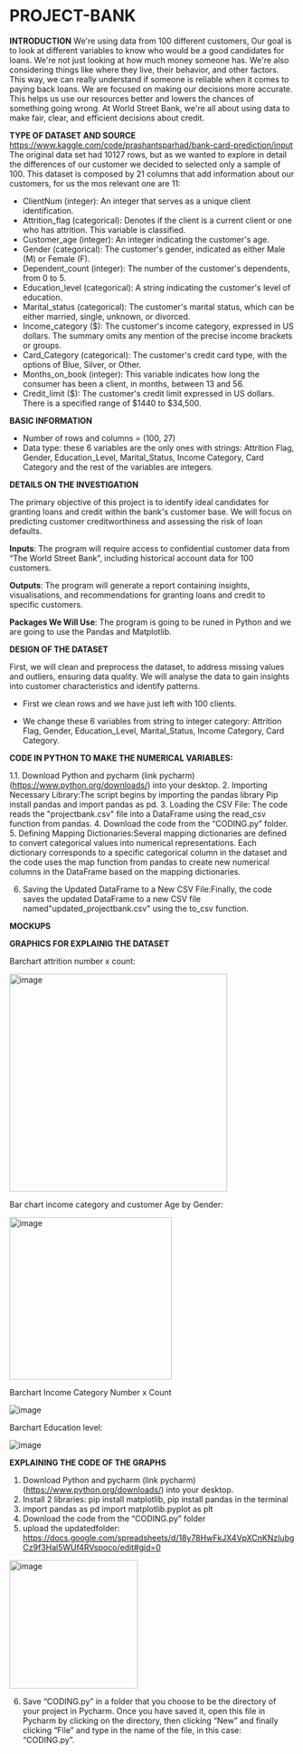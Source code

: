 # PROJECT-BANK
**INTRODUCTION**
We're using data from 100 different customers, Our goal is to look at different variables to know who would be a good candidates for loans. We're not just looking at how much money someone has. We're also considering things like where they live, their behavior, and other factors. This way, we can really understand if someone is reliable when it comes to paying back loans. We are focused on  making our decisions more accurate. This helps us use our resources better and lowers the chances of something going wrong. At World Street Bank, we're all about using data to make fair, clear, and efficient decisions about credit.

**TYPE OF DATASET AND SOURCE**
https://www.kaggle.com/code/prashantsparhad/bank-card-prediction/input
The original data set had 10127 rows, but as we wanted to explore in detail the differences of our customer we decided to selected only a sample of 100. This dataset is composed by 21 columns that add information about our customers, for us the mos relevant one are 11:
- ClientNum (integer): An integer that serves as a unique client identification. 
- Attrition_flag (categorical): Denotes if the client is a current client or one who has attrition. This variable is classified. 
- Customer_age (integer): An integer indicating the customer's age.
- Gender (categorical): The customer's gender, indicated as either Male (M) or Female (F).
- Dependent_count (integer): The number of the customer's dependents, from 0 to 5.
- Education_level (categorical): A string indicating the customer's level of education.
- Marital_status (categorical): The customer's marital status, which can be either married, single, unknown, or divorced.
- Income_category ($): The customer's income category, expressed in US dollars. The summary omits any mention of the precise income brackets or
  groups.
- Card_Category (categorical): The customer's credit card type, with the options of Blue, Silver, or Other.
- Months_on_book (integer): This variable indicates how long the consumer has been a client, in months, between 13 and 56.
- Credit_limit ($): The customer's credit limit expressed in US dollars. There is a specified range of $1440 to $34,500.

**BASIC INFORMATION**
- Number of rows and columns = (100, 27)
- Data type: these 6 variables are the only ones with strings: Attrition Flag, Gender, Education_Level, Marital_Status,
  Income Category, Card Category and the rest of the variables are integers.

**DETAILS ON THE INVESTIGATION**

The primary objective of this project is to identify ideal candidates for granting loans and credit within the bank's customer base. We will focus on predicting customer creditworthiness and assessing the risk of loan defaults.

  **Inputs**: The program will require access to confidential customer data from “The World Street Bank”, including historical account data for 100 customers.
  
  **Outputs**: The program will generate a report containing insights, visualisations, and recommendations for granting loans and credit to specific customers.
  
  **Packages We Will Use**: The program is going to be runed in Python and we are going to use the Pandas and Matplotlib.

**DESIGN OF THE DATASET**

First, we will clean and preprocess the dataset, to address missing values and outliers, ensuring data quality. 
We will analyse the data to gain insights into customer characteristics and identify patterns. 

  - First we clean rows and we have just left with 100 clients.
    
  - We change these 6 variables from string to integer category: Attrition Flag, Gender, Education_Level, Marital_Status,
  Income Category, Card Category.

**CODE IN PYTHON TO MAKE THE NUMERICAL VARIABLES:**

  1.1. Download Python and pycharm (link pycharm) (https://www.python.org/downloads/) into your desktop.
  2.  Importing Necessary Library:The script begins by importing the pandas library
     Pip install pandas and import pandas as pd.
  3. Loading the CSV File: The code reads the "projectbank.csv" file into a DataFrame
     using the read_csv function from pandas.
  4. Download the code from the “CODING.py” folder.
  5. Defining Mapping Dictionaries:Several mapping dictionaries are defined to convert categorical values into numerical          representations. Each dictionary corresponds to a specific categorical column in the dataset and the code uses the map       function from pandas to create new numerical columns in the DataFrame based on the mapping dictionaries.
  
  6. Saving the Updated DataFrame to a New CSV File:Finally, the code saves the updated DataFrame to a new CSV file
      named"updated_projectbank.csv" using the to_csv function.

**MOCKUPS**

**GRAPHICS FOR EXPLAINIG THE DATASET**

Barchart attrition number x count:

<img width="385" alt="image" src="https://github.com/mariamartinezgonzalez/PROJECT-BANK/assets/151723296/45c1ab55-d9b3-40ed-87fb-514d139a36ba">

Bar chart income category and customer Age by Gender: 

<img width="287" alt="image" src="https://github.com/mariamartinezgonzalez/PROJECT-BANK/assets/151723296/5c99f6b8-490a-450e-a1d3-e848f35573c7">

Barchart Income Category Number x Count

![image](https://github.com/mariamartinezgonzalez/PROJECT-BANK/assets/151723296/69843844-a93f-4c64-9921-c1d5e1262c35)


Barchart Education level:

![image](https://github.com/mariamartinezgonzalez/PROJECT-BANK/assets/151723296/f40f1fcf-f73a-43bf-86b6-0752856f132b)

**EXPLAINING THE CODE OF THE GRAPHS**
1. Download Python and pycharm (link pycharm) (https://www.python.org/downloads/) into your desktop.
2. Install 2 libraries: pip install matplotlib, pip install pandas in the terminal
3. import pandas as pd import matplotlib.pyplot as plt
4. Download the code from the “CODING.py” folder
5. upload the updatedfolder: https://docs.google.com/spreadsheets/d/18y78HwFkJX4VpXCnKNzlubgCz9f3Hal5WUf4RVspoco/edit#gid=0
   
<img width="227" alt="image" src="https://github.com/mariamartinezgonzalez/PROJECT-BANK/assets/151723296/868f9ef1-83d6-444e-b4d6-4610e1d3a55b">

6. Save “CODING.py” in a folder that you choose to be the directory of your project in Pycharm.
   Once you have saved it, open this file in Pycharm by clicking on the directory, then clicking “New” and finally clicking
   “File” and type in the name of the file, in this case: “CODING.py”.





